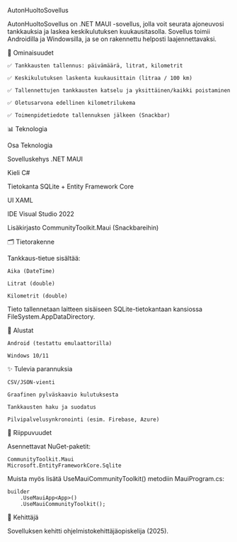 ﻿AutonHuoltoSovellus

AutonHuoltoSovellus on .NET MAUI -sovellus, jolla voit seurata ajoneuvosi tankkauksia ja laskea keskikulutuksen kuukausitasolla. Sovellus toimii Androidilla ja Windowsilla, ja se on rakennettu helposti laajennettavaksi.

🔧 Ominaisuudet

    ✅ Tankkausten tallennus: päivämäärä, litrat, kilometrit

    ✅ Keskikulutuksen laskenta kuukausittain (litraa / 100 km)

    ✅ Tallennettujen tankkausten katselu ja yksittäinen/kaikki poistaminen

    ✅ Oletusarvona edellinen kilometrilukema

    ✅ Toimenpidetiedote tallennuksen jälkeen (Snackbar)

📊 Teknologia

Osa             Teknologia

Sovelluskehys   .NET MAUI

Kieli           C#

Tietokanta      SQLite + Entity Framework Core

UI              XAML

IDE             Visual Studio 2022

Lisäkirjasto    CommunityToolkit.Maui (Snackbareihin)

🗂️ Tietorakenne

Tankkaus-tietue sisältää:

    Aika (DateTime)

    Litrat (double)

    Kilometrit (double)

Tieto tallennetaan laitteen sisäiseen SQLite-tietokantaan kansiossa FileSystem.AppDataDirectory.

📱 Alustat

    Android (testattu emulaattorilla)

    Windows 10/11


✨ Tulevia parannuksia

    CSV/JSON-vienti

    Graafinen pylväskaavio kulutuksesta

    Tankkausten haku ja suodatus

    Pilvipalvelusynkronointi (esim. Firebase, Azure)

🔗 Riippuvuudet

Asennettavat NuGet-paketit:

    CommunityToolkit.Maui
    Microsoft.EntityFrameworkCore.Sqlite

Muista myös lisätä UseMauiCommunityToolkit() metodiin MauiProgram.cs:

    builder
        .UseMauiApp<App>()
        .UseMauiCommunityToolkit();

💼 Kehittäjä

Sovelluksen kehitti ohjelmistokehittäjäopiskelija (2025).